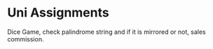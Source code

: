 # Uni Assignments
Dice Game,
check palindrome string and if it is mirrored or not,
sales commission.
